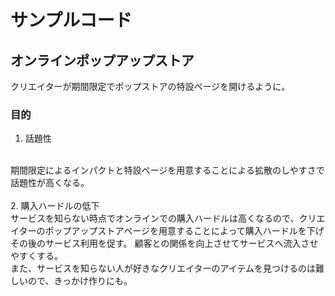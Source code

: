 # サンプルコード
## オンラインポップアップストア
クリエイターが期間限定でポップストアの特設ページを開けるように。
### 目的
1. 話題性
<br/>
期間限定によるインパクトと特設ページを用意することによる拡散のしやすさで話題性が高くなる。
<br/>
<br>
2. 購入ハードルの低下
<br/>
サービスを知らない時点でオンラインでの購入ハードルは高くなるので、クリエイターのポップアップストアページを用意することによって購入ハードルを下げその後のサービス利用を促す。
顧客との関係を向上させてサービスへ流入させやすくする。
<br/>
また、サービスを知らない人が好きなクリエイターのアイテムを見つけるのは難しいので、きっかけ作りにも。
